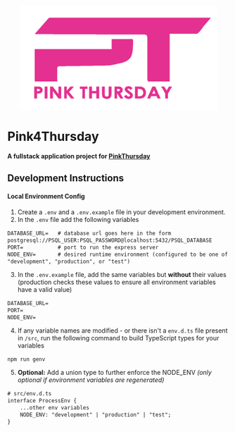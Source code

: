 <div>
    <p align="center">
        <img height="238px" width="451px" src="app/assets/LogoPT.png" />
    </p>
</div>

# Pink4Thursday

**A fullstack application project for [PinkThursday](https://www.facebook.com/Pink4Thursdays/)**

## Development Instructions

#### Local Environment Config
1. Create a `.env` and a `.env.example` file in your development environment.
2. In the `.env` file add the following variables
```
DATABASE_URL=   # database url goes here in the form postgresql://PSQL_USER:PSQL_PASSWORD@localhost:5432/PSQL_DATABASE
PORT=           # port to run the express server
NODE_ENV=       # desired runtime environment (configured to be one of "development", "production", or "test")
```
3. In the `.env.example` file, add the same variables but **without** their values (production checks these values to ensure all environment variables have a valid value)
```
DATABASE_URL=
PORT=
NODE_ENV=
```
4. If any variable names are modified - or there isn't a `env.d.ts` file present in `/src`, run the following command to build TypeScript types for your variables
```
npm run genv
```
5. **Optional:** Add a union type to further enforce the NODE_ENV _(only optional if environment variables are regenerated)_
```
# src/env.d.ts
interface ProcessEnv {
    ...other env variables
    NODE_ENV: "development" | "production" | "test";
}
```